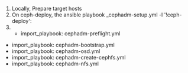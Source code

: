 1. Locally, Prepare target hosts
2. On ceph-deploy, the ansible playbook _cephadm-setup.yml -l '!ceph-deploy': 
3. - import_playbook: cephadm-preflight.yml
- import_playbook: cephadm-bootstrap.yml
- import_playbook: cephadm-osd.yml
- import_playbook: cephadm-create-cephfs.yml
- import_playbook: cephadm-nfs.yml

